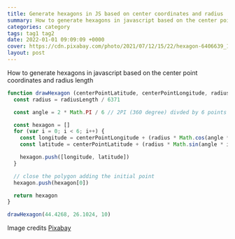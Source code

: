 ```yaml
---
title: Generate hexagons in JS based on center coordinates and radius
summary: How to generate hexagons in javascript based on the center point coordinates and radius length
categories: category
tags: tag1 tag2
date: 2022-01-01 09:09:09 +0000
cover: https://cdn.pixabay.com/photo/2021/07/12/15/22/hexagon-6406639_1280.jpg
layout: post
---
```


How to generate hexagons in javascript based on the center point coordinates and radius length

```js
function drawHexagon (centerPointLatitude, centerPointLongitude, radiusLength) {
  const radius = radiusLength / 6371

  const angle = 2 * Math.PI / 6 // 2PI (360 degree) divded by 6 points of the hexagon shape

  const hexagon = []
  for (var i = 0; i < 6; i++) {
    const longitude = centerPointLongitude + (radius * Math.cos(angle * i))
    const latitude = centerPointLatitude + (radius * Math.sin(angle * i))

    hexagon.push([longitude, latitude])
  }

  // close the polygon adding the initial point
  hexagon.push(hexagon[0])

  return hexagon
}

drawHexagon(44.4268, 26.1024, 10)
```


Image credits <a href="https://pixabay.com/images/id-6406639/" target="_blank">Pixabay</a>